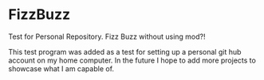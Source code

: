 # FizzBuzz
Test for Personal Repository. Fizz Buzz without using mod?!


This test program was added as a test for setting up a personal git hub account on my home computer. 
In the future I hope to add more projects to showcase what I am capable of.
